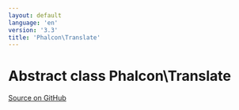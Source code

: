 ```yaml
---
layout: default
language: 'en'
version: '3.3'
title: 'Phalcon\Translate'
---
```

# Abstract class **Phalcon\Translate**

<a href="https://github.com/phalcon/cphalcon/tree/v3.3.0/phalcon/translate.zep" class="btn btn-default btn-sm">Source on GitHub</a>

